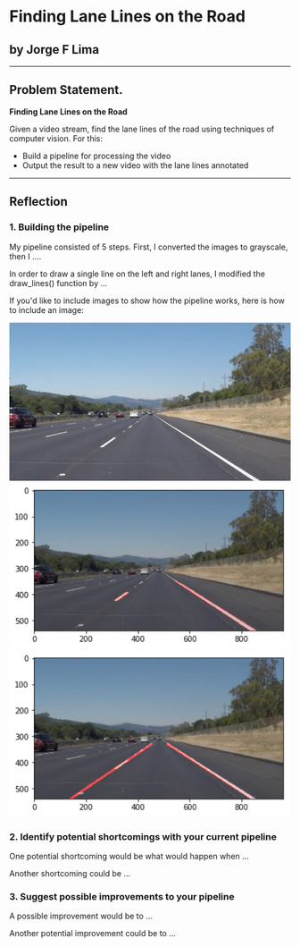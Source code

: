 # Finding Lane Lines on the Road

## by Jorge F Lima

---
## Problem Statement.


**Finding Lane Lines on the Road**

Given a video stream, find the lane lines of the road 
using techniques of computer vision. 
For this:
* Build a pipeline for processing the video
* Output the result to a new video with the lane lines annotated


[//]: # (Image References)

[image1]: ./test_images/solidWhiteRight.jpg "White lines"
[image2]: ./test_images/simple_line_noextrapolation.png "No extrapolation"
[image3]: ./test_images/Full_line_extrapolation.png "extrapolation"

---

## Reflection

### 1. Building the pipeline

My pipeline consisted of 5 steps. First, I converted the images to grayscale, then I .... 

In order to draw a single line on the left and right lanes, I modified the draw_lines() function by ...

If you'd like to include images to show how the pipeline works, here is how to include an image: 

<img src="/test_images/solidWhiteRight.jpg" width = "800" alt="White lanes" />



<img src="/test_images/simple_line_noextrapolation.png" width="800" alt="White lane no extrapolation" />



<img src="/test_images/Full_line_extrapolation.png" width="800" alt="White lanes with extrapolation" />


### 2. Identify potential shortcomings with your current pipeline


One potential shortcoming would be what would happen when ... 

Another shortcoming could be ...


### 3. Suggest possible improvements to your pipeline

A possible improvement would be to ...

Another potential improvement could be to ...
